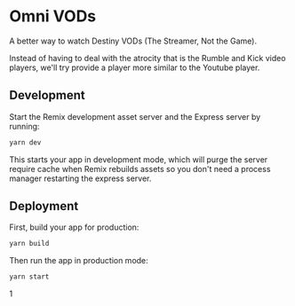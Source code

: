 # Omni VODs

A better way to watch Destiny VODs (The Streamer, Not the Game).

Instead of having to deal with the atrocity that is the Rumble and Kick video
players, we'll try provide a player more similar to the Youtube player.

## Development

Start the Remix development asset server and the Express server by running:

```sh
yarn dev
```

This starts your app in development mode, which will purge the server require
cache when Remix rebuilds assets so you don't need a process manager restarting
the express server.

## Deployment

First, build your app for production:

```sh
yarn build
```

Then run the app in production mode:

```sh
yarn start
```

1
